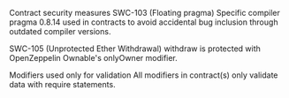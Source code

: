 Contract security measures SWC-103 (Floating pragma) Specific compiler pragma 0.8.14 used in contracts to avoid accidental bug inclusion through outdated compiler versions.

SWC-105 (Unprotected Ether Withdrawal) withdraw is protected with OpenZeppelin Ownable's onlyOwner modifier.

Modifiers used only for validation All modifiers in contract(s) only validate data with require statements.
